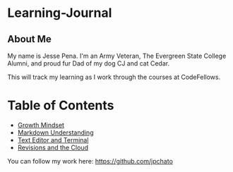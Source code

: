 # Learning-Journal

## About Me
My name is Jesse Pena.  I'm an Army Veteran, The Evergreen State College Alumni, and proud fur Dad of my dog CJ and cat Cedar.

This will track my learning as I work through the courses at CodeFellows.

# **Table of Contents**

* [Growth Mindset](https://jpchato.github.io/learning-journal/growthmindset)
* [Markdown Understanding](https://jpchato.github.io/learning-journal/markdown)
* [Text Editor and Terminal](https://jpchato.github.io/learning-journal/texteditor)
* [Revisions and the Cloud](https://jpchato.github.io/learning-journal/revisionsandthecloud)

You can follow my work here: https://github.com/jpchato


